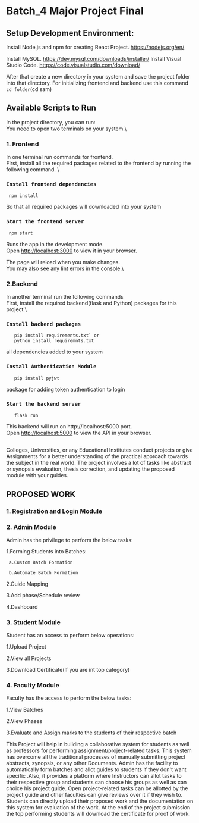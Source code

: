 # Batch_4 Major Project Final

## Setup Development Environment:
Install Node.js and npm for creating React Project.
     https://nodejs.org/en/

Install MySQL.
      https://dev.mysql.com/downloads/installer/
Install Visual Studio Code.
       https://code.visualstudio.com/download/

After that create a new directory in your system and save the project folder into that directory. For initializing frontend and backend use this command `cd folder`(cd sam) 

## Available Scripts to Run

In the project directory, you can run:\
You need to open two terminals on your system.\
### 1. Frontend
In one terminal run commands for frontend.\
First, install all the required packages related to the frontend by running the following command. \

### `Install frontend dependencies`
     npm install 
So that all required packages will downloaded into your system
### `Start the frontend server`
     npm start

Runs the app in the development mode.\
Open [http://localhost:3000](http://localhost:3000) to view it in your browser.

The page will reload when you make changes.\
You may also see any lint errors in the console.\



### 2.Backend
In another terminal run the following commands \
First, install the required backend(flask and Python) packages for this project \

### `Install backend packages`
       pip install requirements.txt` or 
       python install requiremnts.txt
all dependencies added to your system
### `Install Authentication Module`
       pip install pyjwt
package for adding token authentication to login

### `Start the backend server`
       flask run
This backend will run on http://localhost:5000 port.\
Open [http://localhost:5000](http://localhost:5000) to view the API in your browser.


##

Colleges, Universities, or any Educational Institutes conduct projects or give Assignments for a better understanding of the practical approach towards the subject in the real world. The project involves a lot of tasks like abstract or synopsis evaluation, thesis correction, and updating the proposed module with your guides.



## PROPOSED WORK


### 1. Registration and Login Module

### 2. Admin Module
Admin has the privilege to perform the below tasks:

1.Forming Students into Batches: 


     a.Custom Batch Formation
   
     b.Automate Batch Formation


2.Guide Mapping

3.Add phase/Schedule review

4.Dashboard


   
   
### 3. Student Module
Student has an access to perform below operations:

1.Upload Project

2.View all Projects

3.Download Certificate(If you are int top category)

### 4. Faculty Module
Faculty has the access to perform the below tasks:

1.View Batches

2.View Phases

3.Evaluate and Assign marks to the students of their respective batch


This Project will help in building a collaborative system for students as well as professors for performing assignment/project-related tasks. This system has overcome all the traditional processes of manually submitting project abstracts, synopsis, or any other Documents. Admin has the facility to automatically form batches and allot guides to students if they don't want specific .Also, it provides a platform where Instructors can allot tasks to their respective group and students can choose his groups as well as can choice his project guide. Open project-related tasks can be allotted by the project guide and other faculties can give reviews over it if they wish to. Students can directly upload their proposed work and the documentation on this system for evaluation of the work. At the end of the project submission the top performing students will download the certificate for proof of work.
